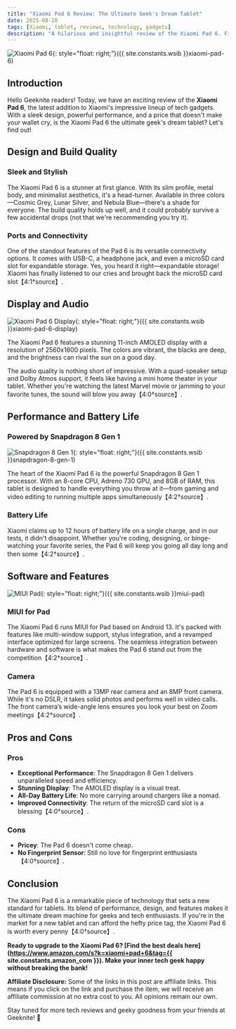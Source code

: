 ```yaml
---
title: "Xiaomi Pad 6 Review: The Ultimate Geek's Dream Tablet"
date: 2025-08-20
tags: [Xiaomi, tablet, reviews, technology, gadgets]
description: "A hilarious and insightful review of the Xiaomi Pad 6. Find out why this tablet is making waves in the tech world!"
---
```


![Xiaomi Pad 6](https://i.imgur.com/XiaomiPad6.jpg){: style="float: right;"}({{ site.constants.wsib }}xiaomi-pad-6)

## Introduction

Hello Geeknite readers! Today, we have an exciting review of the **Xiaomi Pad 6**, the latest addition to Xiaomi's impressive lineup of tech gadgets. With a sleek design, powerful performance, and a price that doesn't make your wallet cry, is the Xiaomi Pad 6 the ultimate geek's dream tablet? Let's find out!

## Design and Build Quality

### Sleek and Stylish

The Xiaomi Pad 6 is a stunner at first glance. With its slim profile, metal body, and minimalist aesthetics, it's a head-turner. Available in three colors—Cosmic Grey, Lunar Silver, and Nebula Blue—there's a shade for everyone. The build quality holds up well, and it could probably survive a few accidental drops (not that we're recommending you try it).

### Ports and Connectivity

One of the standout features of the Pad 6 is its versatile connectivity options. It comes with USB-C, a headphone jack, and even a microSD card slot for expandable storage. Yes, you heard it right—expandable storage! Xiaomi has finally listened to our cries and brought back the microSD card slot【4:1†source】.

## Display and Audio

![Xiaomi Pad 6 Display](https://i.imgur.com/XiaomiPad6Display.jpg){: style="float: right;"}({{ site.constants.wsib }}xiaomi-pad-6-display)

The Xiaomi Pad 6 features a stunning 11-inch AMOLED display with a resolution of 2560x1600 pixels. The colors are vibrant, the blacks are deep, and the brightness can rival the sun on a good day.

The audio quality is nothing short of impressive. With a quad-speaker setup and Dolby Atmos support, it feels like having a mini home theater in your tablet. Whether you're watching the latest Marvel movie or jamming to your favorite tunes, the sound will blow you away【4:0†source】.

## Performance and Battery Life

### Powered by Snapdragon 8 Gen 1

![Snapdragon 8 Gen 1](https://i.imgur.com/Snapdragon8Gen1.jpg){: style="float: right;"}({{ site.constants.wsib }}snapdragon-8-gen-1)

The heart of the Xiaomi Pad 6 is the powerful Snapdragon 8 Gen 1 processor. With an 8-core CPU, Adreno 730 GPU, and 8GB of RAM, this tablet is designed to handle everything you throw at it—from gaming and video editing to running multiple apps simultaneously【4:2†source】.

### Battery Life

Xiaomi claims up to 12 hours of battery life on a single charge, and in our tests, it didn't disappoint. Whether you're coding, designing, or binge-watching your favorite series, the Pad 6 will keep you going all day long and then some【4:2†source】.

## Software and Features

![MIUI Pad](https://i.imgur.com/MIUIPad.jpg){: style="float: right;"}({{ site.constants.wsib }}miui-pad)

### MIUI for Pad

The Xiaomi Pad 6 runs MIUI for Pad based on Android 13. It's packed with features like multi-window support, stylus integration, and a revamped interface optimized for large screens. The seamless integration between hardware and software is what makes the Pad 6 stand out from the competition【4:2†source】.

### Camera

The Pad 6 is equipped with a 13MP rear camera and an 8MP front camera. While it's no DSLR, it takes solid photos and performs well in video calls. The front camera’s wide-angle lens ensures you look your best on Zoom meetings【4:2†source】.

## Pros and Cons

### Pros

- **Exceptional Performance**: The Snapdragon 8 Gen 1 delivers unparalleled speed and efficiency.
- **Stunning Display**: The AMOLED display is a visual treat.
- **All-Day Battery Life**: No more carrying around chargers like a nomad.
- **Improved Connectivity**: The return of the microSD card slot is a blessing【4:0†source】.

### Cons

- **Pricey**: The Pad 6 doesn't come cheap.
- **No Fingerprint Sensor**: Still no love for fingerprint enthusiasts【4:0†source】.

## Conclusion

The Xiaomi Pad 6 is a remarkable piece of technology that sets a new standard for tablets. Its blend of performance, design, and features makes it the ultimate dream machine for geeks and tech enthusiasts. If you're in the market for a new tablet and can afford the hefty price tag, the Xiaomi Pad 6 is worth every penny【4:0†source】.

**Ready to upgrade to the Xiaomi Pad 6? [Find the best deals here](https://www.amazon.com/s?k=xiaomi+pad+6&tag={{ site.constants.amazon_com }}). Make your inner tech geek happy without breaking the bank!**

**Affiliate Disclosure:** Some of the links in this post are affiliate links. This means if you click on the link and purchase the item, we will receive an affiliate commission at no extra cost to you. All opinions remain our own.

Stay tuned for more tech reviews and geeky goodness from your friends at Geeknite! 🚀
